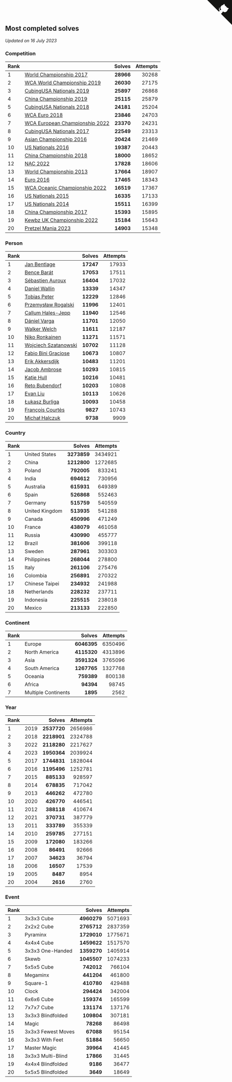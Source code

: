 ## Most completed solves

*Updated on 16 July 2023*


### Competition

| Rank |  | Solves | Attempts |
| :--- | :--- | ---: | ---: |
| 1 | [World Championship 2017](https://www.worldcubeassociation.org/competitions/WC2017) | **28966** | 30268 |
| 2 | [WCA World Championship 2019](https://www.worldcubeassociation.org/competitions/WC2019) | **26030** | 27175 |
| 3 | [CubingUSA Nationals 2019](https://www.worldcubeassociation.org/competitions/CubingUSANationals2019) | **25897** | 26868 |
| 4 | [China Championship 2019](https://www.worldcubeassociation.org/competitions/ChinaChampionship2019) | **25115** | 25879 |
| 5 | [CubingUSA Nationals 2018](https://www.worldcubeassociation.org/competitions/CubingUSANationals2018) | **24181** | 25204 |
| 6 | [WCA Euro 2018](https://www.worldcubeassociation.org/competitions/Euro2018) | **23846** | 24703 |
| 7 | [WCA European Championship 2022](https://www.worldcubeassociation.org/competitions/Euro2022) | **23370** | 24231 |
| 8 | [CubingUSA Nationals 2017](https://www.worldcubeassociation.org/competitions/CubingUSANationals2017) | **22549** | 23313 |
| 9 | [Asian Championship 2016](https://www.worldcubeassociation.org/competitions/AsianChampionship2016) | **20424** | 21469 |
| 10 | [US Nationals 2016](https://www.worldcubeassociation.org/competitions/USNationals2016) | **19387** | 20443 |
| 11 | [China Championship 2018](https://www.worldcubeassociation.org/competitions/ChinaChampionship2018) | **18000** | 18652 |
| 12 | [NAC 2022](https://www.worldcubeassociation.org/competitions/NAC2022) | **17828** | 18606 |
| 13 | [World Championship 2013](https://www.worldcubeassociation.org/competitions/WC2013) | **17664** | 18907 |
| 14 | [Euro 2016](https://www.worldcubeassociation.org/competitions/Euro2016) | **17465** | 18343 |
| 15 | [WCA Oceanic Championship 2022](https://www.worldcubeassociation.org/competitions/OC2022) | **16519** | 17367 |
| 16 | [US Nationals 2015](https://www.worldcubeassociation.org/competitions/USNationals2015) | **16335** | 17133 |
| 17 | [US Nationals 2014](https://www.worldcubeassociation.org/competitions/USNationals2014) | **15511** | 16399 |
| 18 | [China Championship 2017](https://www.worldcubeassociation.org/competitions/ChinaChampionship2017) | **15393** | 15895 |
| 19 | [Kewbz UK Championship 2022](https://www.worldcubeassociation.org/competitions/KewbzUKChampionship2022) | **15184** | 15643 |
| 20 | [Pretzel Mania 2023](https://www.worldcubeassociation.org/competitions/PretzelMania2023) | **14903** | 15348 |

### Person

| Rank |  | Solves | Attempts |
| :--- | :--- | ---: | ---: |
| 1 | [Jan Bentlage](https://www.worldcubeassociation.org/persons/2010BENT01) | **17247** | 17933 |
| 2 | [Bence Barát](https://www.worldcubeassociation.org/persons/2008BARA01) | **17053** | 17511 |
| 3 | [Sébastien Auroux](https://www.worldcubeassociation.org/persons/2008AURO01) | **16404** | 17032 |
| 4 | [Daniel Wallin](https://www.worldcubeassociation.org/persons/2013WALL03) | **13339** | 14347 |
| 5 | [Tobias Peter](https://www.worldcubeassociation.org/persons/2014PETE03) | **12229** | 12846 |
| 6 | [Przemysław Rogalski](https://www.worldcubeassociation.org/persons/2013ROGA02) | **11996** | 12401 |
| 7 | [Callum Hales-Jepp](https://www.worldcubeassociation.org/persons/2012HALE01) | **11940** | 12546 |
| 8 | [Dániel Varga](https://www.worldcubeassociation.org/persons/2008VARG01) | **11701** | 12050 |
| 9 | [Walker Welch](https://www.worldcubeassociation.org/persons/2011WELC01) | **11611** | 12187 |
| 10 | [Niko Ronkainen](https://www.worldcubeassociation.org/persons/2010RONK01) | **11271** | 11571 |
| 11 | [Wojciech Szatanowski](https://www.worldcubeassociation.org/persons/2011SZAT01) | **10702** | 11128 |
| 12 | [Fabio Bini Graciose](https://www.worldcubeassociation.org/persons/2010GRAC02) | **10673** | 10807 |
| 13 | [Erik Akkersdijk](https://www.worldcubeassociation.org/persons/2005AKKE01) | **10483** | 11201 |
| 14 | [Jacob Ambrose](https://www.worldcubeassociation.org/persons/2010AMBR01) | **10293** | 10815 |
| 15 | [Katie Hull](https://www.worldcubeassociation.org/persons/2010HULL01) | **10216** | 10481 |
| 16 | [Reto Bubendorf](https://www.worldcubeassociation.org/persons/2012BUBE01) | **10203** | 10808 |
| 17 | [Evan Liu](https://www.worldcubeassociation.org/persons/2009LIUE01) | **10113** | 10626 |
| 18 | [Łukasz Burliga](https://www.worldcubeassociation.org/persons/2013BURL01) | **10093** | 10458 |
| 19 | [François Courtès](https://www.worldcubeassociation.org/persons/2008COUR01) | **9827** | 10743 |
| 20 | [Michał Halczuk](https://www.worldcubeassociation.org/persons/2006HALC01) | **9738** | 9909 |

### Country

| Rank |  | Solves | Attempts |
| :--- | :--- | ---: | ---: |
| 1 | United States | **3273859** | 3434921 |
| 2 | China | **1212800** | 1272685 |
| 3 | Poland | **792005** | 833241 |
| 4 | India | **694612** | 730956 |
| 5 | Australia | **615931** | 649389 |
| 6 | Spain | **526868** | 552463 |
| 7 | Germany | **515759** | 540559 |
| 8 | United Kingdom | **513935** | 541288 |
| 9 | Canada | **450996** | 471249 |
| 10 | France | **438079** | 461058 |
| 11 | Russia | **430990** | 455777 |
| 12 | Brazil | **381606** | 399118 |
| 13 | Sweden | **287961** | 303303 |
| 14 | Philippines | **268044** | 278800 |
| 15 | Italy | **261106** | 275476 |
| 16 | Colombia | **256891** | 270322 |
| 17 | Chinese Taipei | **234932** | 241988 |
| 18 | Netherlands | **228232** | 237711 |
| 19 | Indonesia | **225515** | 238018 |
| 20 | Mexico | **213133** | 222850 |

### Continent

| Rank |  | Solves | Attempts |
| :--- | :--- | ---: | ---: |
| 1 | Europe | **6046395** | 6350496 |
| 2 | North America | **4115320** | 4313896 |
| 3 | Asia | **3591324** | 3765096 |
| 4 | South America | **1267765** | 1327768 |
| 5 | Oceania | **759389** | 800138 |
| 6 | Africa | **94394** | 98745 |
| 7 | Multiple Continents | **1895** | 2562 |

### Year

| Rank |  | Solves | Attempts |
| :--- | :--- | ---: | ---: |
| 1 | 2019 | **2537720** | 2656986 |
| 2 | 2018 | **2218901** | 2324788 |
| 3 | 2022 | **2118280** | 2217627 |
| 4 | 2023 | **1950364** | 2039924 |
| 5 | 2017 | **1744831** | 1828044 |
| 6 | 2016 | **1195496** | 1252781 |
| 7 | 2015 | **885133** | 928597 |
| 8 | 2014 | **678835** | 717042 |
| 9 | 2013 | **446262** | 472780 |
| 10 | 2020 | **426770** | 446541 |
| 11 | 2012 | **388118** | 410674 |
| 12 | 2021 | **370731** | 387779 |
| 13 | 2011 | **333789** | 355339 |
| 14 | 2010 | **259785** | 277151 |
| 15 | 2009 | **172080** | 183266 |
| 16 | 2008 | **86491** | 92666 |
| 17 | 2007 | **34623** | 36794 |
| 18 | 2006 | **16507** | 17539 |
| 19 | 2005 | **8487** | 8954 |
| 20 | 2004 | **2616** | 2760 |

### Event

| Rank |  | Solves | Attempts |
| :--- | :--- | ---: | ---: |
| 1 | 3x3x3 Cube | **4960279** | 5071693 |
| 2 | 2x2x2 Cube | **2765712** | 2837359 |
| 3 | Pyraminx | **1729010** | 1775671 |
| 4 | 4x4x4 Cube | **1459622** | 1517570 |
| 5 | 3x3x3 One-Handed | **1359270** | 1405914 |
| 6 | Skewb | **1045507** | 1074233 |
| 7 | 5x5x5 Cube | **742012** | 766104 |
| 8 | Megaminx | **441204** | 461800 |
| 9 | Square-1 | **410780** | 429488 |
| 10 | Clock | **294424** | 342004 |
| 11 | 6x6x6 Cube | **159374** | 165599 |
| 12 | 7x7x7 Cube | **131174** | 137176 |
| 13 | 3x3x3 Blindfolded | **109804** | 307181 |
| 14 | Magic | **78268** | 86498 |
| 15 | 3x3x3 Fewest Moves | **67088** | 95154 |
| 16 | 3x3x3 With Feet | **51884** | 56650 |
| 17 | Master Magic | **39964** | 41445 |
| 18 | 3x3x3 Multi-Blind | **17866** | 31445 |
| 19 | 4x4x4 Blindfolded | **9186** | 36477 |
| 20 | 5x5x5 Blindfolded | **3649** | 18649 |


<a href="https://github.com/JustinTimeCuber/wca_statistics" class="github-corner" aria-label="View source on Github"><svg width="80" height="80" viewBox="0 0 250 250" style="fill:#151513; color:#fff; position: absolute; top: 0; border: 0; right: 0;" aria-hidden="true"><path d="M0,0 L115,115 L130,115 L142,142 L250,250 L250,0 Z"></path><path d="M128.3,109.0 C113.8,99.7 119.0,89.6 119.0,89.6 C122.0,82.7 120.5,78.6 120.5,78.6 C119.2,72.0 123.4,76.3 123.4,76.3 C127.3,80.9 125.5,87.3 125.5,87.3 C122.9,97.6 130.6,101.9 134.4,103.2" fill="currentColor" style="transform-origin: 130px 106px;" class="octo-arm"></path><path d="M115.0,115.0 C114.9,115.1 118.7,116.5 119.8,115.4 L133.7,101.6 C136.9,99.2 139.9,98.4 142.2,98.6 C133.8,88.0 127.5,74.4 143.8,58.0 C148.5,53.4 154.0,51.2 159.7,51.0 C160.3,49.4 163.2,43.6 171.4,40.1 C171.4,40.1 176.1,42.5 178.8,56.2 C183.1,58.6 187.2,61.8 190.9,65.4 C194.5,69.0 197.7,73.2 200.1,77.6 C213.8,80.2 216.3,84.9 216.3,84.9 C212.7,93.1 206.9,96.0 205.4,96.6 C205.1,102.4 203.0,107.8 198.3,112.5 C181.9,128.9 168.3,122.5 157.7,114.1 C157.9,116.9 156.7,120.9 152.7,124.9 L141.0,136.5 C139.8,137.7 141.6,141.9 141.8,141.8 Z" fill="currentColor" class="octo-body"></path></svg></a><style>.github-corner:hover .octo-arm{animation:octocat-wave 560ms ease-in-out}@keyframes octocat-wave{0%,100%{transform:rotate(0)}20%,60%{transform:rotate(-25deg)}40%,80%{transform:rotate(10deg)}}@media (max-width:500px){.github-corner:hover .octo-arm{animation:none}.github-corner .octo-arm{animation:octocat-wave 560ms ease-in-out}}</style>
